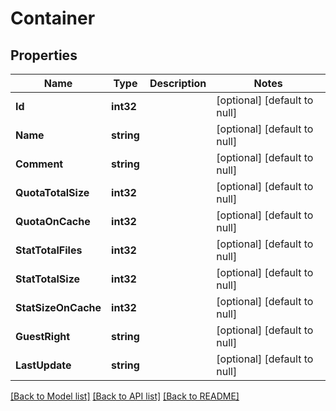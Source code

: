 # Container

## Properties
Name | Type | Description | Notes
------------ | ------------- | ------------- | -------------
**Id** | **int32** |  | [optional] [default to null]
**Name** | **string** |  | [optional] [default to null]
**Comment** | **string** |  | [optional] [default to null]
**QuotaTotalSize** | **int32** |  | [optional] [default to null]
**QuotaOnCache** | **int32** |  | [optional] [default to null]
**StatTotalFiles** | **int32** |  | [optional] [default to null]
**StatTotalSize** | **int32** |  | [optional] [default to null]
**StatSizeOnCache** | **int32** |  | [optional] [default to null]
**GuestRight** | **string** |  | [optional] [default to null]
**LastUpdate** | **string** |  | [optional] [default to null]

[[Back to Model list]](../README.md#documentation-for-models) [[Back to API list]](../README.md#documentation-for-api-endpoints) [[Back to README]](../README.md)


